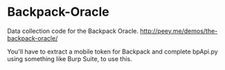 # Backpack-Oracle
Data collection code for the Backpack Oracle. http://peey.me/demos/the-backpack-oracle/ 

You'll have to extract a mobile token for Backpack and complete bpApi.py using something like Burp Suite, to use this.
